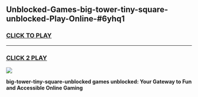 
## Unblocked-Games-big-tower-tiny-square-unblocked-Play-Online-#6yhq1
<h3>
<a href="https://premium.freeplayer.one?title=big-tower-tiny-square-unblocked&ref=24F">CLICK TO PLAY</a></h3>
<hr>

<h3>
<a href="https://premium.freeplayer.one?title=big-tower-tiny-square-unblocked&ref=24F">CLICK 2 PLAY</a>
  
</h3>

<a href="https://premium.freeplayer.one?title=big-tower-tiny-square-unblocked&ref=24F/"><img src="https://clearcache.store/games.png"></a>


**big-tower-tiny-square-unblocked games unblocked: Your Gateway to Fun and Accessible Online Gaming**
